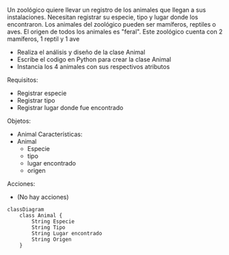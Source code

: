 Un zoológico quiere llevar un registro de los animales que llegan 
a sus instalaciones.
Necesitan registrar su especie, tipo y lugar donde los encontraron.
Los animales del zoológico pueden ser mamíferos, reptiles o aves.
El origen de todos los animales es "feral". 
Este zoológico cuenta con 2 mamíferos, 1 reptil y 1 ave

- Realiza el análisis y diseño de la clase Animal
- Escribe el codigo en Python para crear la clase Animal
- Instancia los 4 animales con sus respectivos atributos

Requisitos:
- Registrar especie 
- Registrar tipo
- Registrar lugar donde fue encontrado

Objetos:
- Animal
Características:
- Animal
    - Especie
    - tipo
    - lugar encontrado
    - origen

Acciones:
- (No hay acciones)

```mermaid
classDiagram
    class Animal {
        String Especie
        String Tipo
        String Lugar encontrado
        String Origen
    }
```
